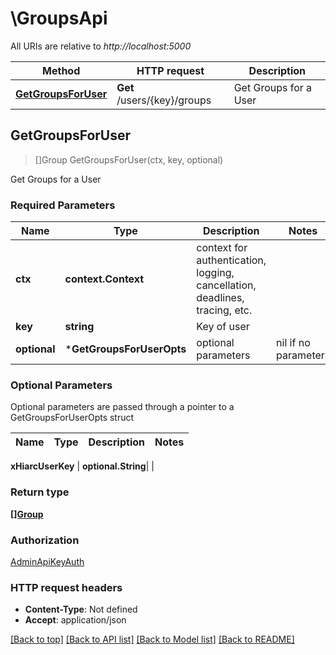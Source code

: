 # \GroupsApi

All URIs are relative to *http://localhost:5000*

Method | HTTP request | Description
------------- | ------------- | -------------
[**GetGroupsForUser**](GroupsApi.md#GetGroupsForUser) | **Get** /users/{key}/groups | Get Groups for a User



## GetGroupsForUser

> []Group GetGroupsForUser(ctx, key, optional)

Get Groups for a User

### Required Parameters


Name | Type | Description  | Notes
------------- | ------------- | ------------- | -------------
**ctx** | **context.Context** | context for authentication, logging, cancellation, deadlines, tracing, etc.
**key** | **string**| Key of user | 
 **optional** | ***GetGroupsForUserOpts** | optional parameters | nil if no parameters

### Optional Parameters

Optional parameters are passed through a pointer to a GetGroupsForUserOpts struct


Name | Type | Description  | Notes
------------- | ------------- | ------------- | -------------

 **xHiarcUserKey** | **optional.String**|  | 

### Return type

[**[]Group**](Group.md)

### Authorization

[AdminApiKeyAuth](../README.md#AdminApiKeyAuth)

### HTTP request headers

- **Content-Type**: Not defined
- **Accept**: application/json

[[Back to top]](#) [[Back to API list]](../README.md#documentation-for-api-endpoints)
[[Back to Model list]](../README.md#documentation-for-models)
[[Back to README]](../README.md)

